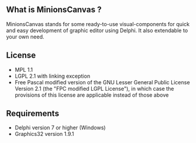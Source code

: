 What is MinionsCanvas ?
-----------------------

MinionsCanvas stands for some ready-to-use visual-components for quick and easy development of graphic editor using Delphi. It also extendable to your own need.

License
-------

- MPL 1.1
- LGPL 2.1 with linking exception
- Free Pascal modified version of the GNU Lesser General Public License Version 2.1 (the "FPC modified LGPL License"), in which case the provisions of this license are applicable instead of those above

Requirements
------------

- Delphi version 7 or higher (Windows)
- Graphics32 version 1.9.1